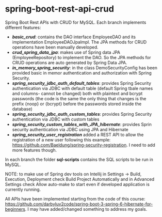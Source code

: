 # spring-boot-rest-api-crud
Spring Boot Rest APIs with CRUD for MySQL. Each branch implements different features:

- ***basic_crud***: contains the DAO interface EmployeeDAO and its implementation EmployeeDAOJpaImpl. The JPA methods for CRUD operations have been manually developed.
- ***crud_spring_data_jpa***: makes use of Spring data JPA (EmployeeRepository) to implement the DAO. So the JPA methods for CRUD operations are auto generated by Spring Data JPA.
- ***in_memory_spring_security***: in the class DemoSecurityConfig has been provided basic in memor authentication and authorization with Spring Security.
- ***spring_security_jdbc_auth_default_tables***: provides Spring Security authentication via JDBC with default table (default Spring tbale names and columns-  cannot be changed) both with plaintext and bcrypt passwords (the code is the same the only thing that changes is the prefix {noop} or {bcrypt} before the passwords stored inside the database)
- ***spring_security_jdbc_auth_custom_tables***: provides Spring Security authentication via JDBC with custom tables
- ***spring_security_custom_tables_with_JPA_hibernate***: provides Sprin security authentication via JDBC using JPA and Hibernate
- ***spring_security_user_registration*** added a REST API to allow the registration of a new user following this example:  https://github.com/Baeldung/spring-security-registration. I need to add more features though.

In each branch the folder **sql-scripts** contains the SQL scripts to be run in MySQL.

NOTE: to make use of Spring dev tools on Intellij in Settings -> Build, Execution, Deployment check Build Project Automatically and in Advanced Settings check Allow auto-make to start even if developed application is currently running.

All APIs have been implemented starting from the code of this course: https://github.com/darbyluv2code/spring-boot-3-spring-6-hibernate-for-beginners. I may have added/changed something to address my goals.

